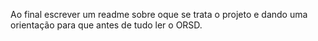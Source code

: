 Ao final escrever um readme sobre oque se trata o projeto e dando uma orientação para que antes de tudo ler o ORSD.
